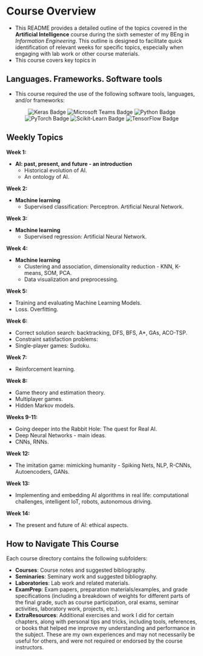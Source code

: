 # Course Overview

- This README provides a detailed outline of the topics covered in the **Artificial Intelligence** course during the sixth semester of my BEng in _Information Engineering_. This outline is designed to facilitate quick identification of relevant weeks for specific topics, especially when engaging with lab work or other course materials.
- This course covers key topics in 

## Languages. Frameworks. Software tools

- This course required the use of the following software tools, languages, and/or frameworks:

<div align="center">
  
<p>
  <img alt="Keras Badge" src="https://img.shields.io/badge/Keras-%23D00000?style=for-the-badge&logo=keras&logoColor=white">
  <img alt="Microsoft Teams Badge" src="https://img.shields.io/badge/Microsoft Teams-%23626EAF?style=for-the-badge&logo=microsoftteams&logoColor=white">
  <img alt="Python Badge" src="https://img.shields.io/badge/Python-%233776AB?style=for-the-badge&logo=python&logoColor=white">
  <img alt="PyTorch Badge" src="https://img.shields.io/badge/PyTorch-%23EE4C2C?style=for-the-badge&logo=pytorch&logoColor=white">
  <img alt="Scikit-Learn Badge" src="https://img.shields.io/badge/Scikit Learn-%23F7931E?style=for-the-badge&logo=scikitlearn&logoColor=white">
  <img alt="TensorFlow Badge" src="https://img.shields.io/badge/TensorFlow-%23FF6F00?style=for-the-badge&logo=tensorflow&logoColor=white">
</p>
  
</div>

## Weekly Topics

**Week 1:** 
- **AI: past, present, and future - an introduction**
  - Historical evolution of AI.
  - An ontology of AI.

**Week 2:**
- **Machine learning**
  - Supervised classification: Perceptron. Artificial Neural Network.

**Week 3:**
- **Machine learning**
  - Supervised regression: Artificial Neural Network.

**Week 4:**
- **Machine learning**
  - Clustering and association, dimensionality reduction - KNN, K-means, SOM, PCA.
  - Data visualization and preprocessing.

**Week 5:**
- Training and evaluating Machine Learning Models.
- Loss. Overfitting.

**Week 6:**
- Correct solution search: backtracking, DFS, BFS, A*, GAs, ACO-TSP.
- Constraint satisfaction problems:
- Single-player games: Sudoku.

**Week 7:**
- Reinforcement learning.

**Week 8:**
- Game theory and estimation theory.
- Multiplayer games.
- Hidden Markov models.

**Weeks 9-11:**
- Going deeper into the Rabbit Hole: The quest for Real AI.
- Deep Neural Networks - main ideas.
- CNNs, RNNs.

**Week 12:**
- The imitation game: mimicking humanity - Spiking Nets, NLP, R-CNNs, Autoencoders, GANs.

**Week 13:**
- Implementing and embedding AI algorithms in real life: computational challenges, intelligent IoT, robots, autonomous driving.

**Week 14:**
- The present and future of AI: ethical aspects.

## How to Navigate This Course

Each course directory contains the following subfolders:

- **Courses**: Course notes and suggested bibliography.
- **Seminaries**: Seminary work and suggested bibliography.
- **Laboratories**: Lab work and related materials.
- **ExamPrep**: Exam papers, preparation materials/examples, and grade specifications (including a breakdown of weights for different parts of the final grade, such as course participation, oral exams, seminar activities, laboratory work, projects, etc.).
- **ExtraResources**: Additional exercises and work I did for certain chapters, along with personal tips and tricks, including tools, references, or books that helped me improve my understanding and performance in the subject. These are my own experiences and may not necessarily be useful for others, and were not required or endorsed by the course instructors.

